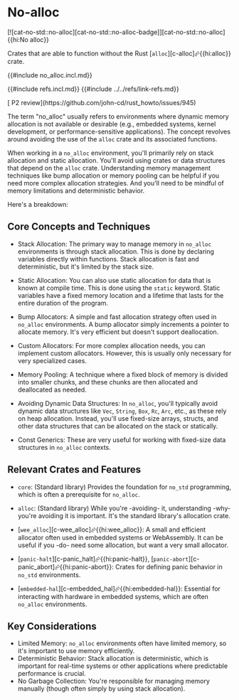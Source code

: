 # No-alloc

[![cat-no-std::no-alloc][cat-no-std::no-alloc-badge]][cat-no-std::no-alloc]{{hi:No alloc}}

Crates that are able to function without the Rust [`alloc`][c-alloc]⮳{{hi:alloc}} crate.

{{#include no_alloc.incl.md}}

{{#include refs.incl.md}}
{{#include ../../refs/link-refs.md}}

<div class="hidden">
[ P2 review](https://github.com/john-cd/rust_howto/issues/945)

The term "no_alloc" usually refers to environments where dynamic memory allocation is not available or desirable (e.g., embedded systems, kernel development, or performance-sensitive applications). The concept revolves around avoiding the use of the `alloc` crate and its associated functions.

When working in a `no_alloc` environment, you'll primarily rely on stack allocation and static allocation. You'll avoid using crates or data structures that depend on the `alloc` crate. Understanding memory management techniques like bump allocation or memory pooling can be helpful if you need more complex allocation strategies. And you'll need to be mindful of memory limitations and deterministic behavior.

Here's a breakdown:

## Core Concepts and Techniques

- Stack Allocation: The primary way to manage memory in `no_alloc` environments is through stack allocation. This is done by declaring variables directly within functions. Stack allocation is fast and deterministic, but it's limited by the stack size.

- Static Allocation: You can also use static allocation for data that is known at compile time. This is done using the `static` keyword. Static variables have a fixed memory location and a lifetime that lasts for the entire duration of the program.

- Bump Allocators: A simple and fast allocation strategy often used in `no_alloc` environments. A bump allocator simply increments a pointer to allocate memory. It's very efficient but doesn't support deallocation.

- Custom Allocators: For more complex allocation needs, you can implement custom allocators. However, this is usually only necessary for very specialized cases.

- Memory Pooling: A technique where a fixed block of memory is divided into smaller chunks, and these chunks are then allocated and deallocated as needed.

- Avoiding Dynamic Data Structures: In `no_alloc`, you'll typically avoid dynamic data structures like `Vec`, `String`, `Box`, `Rc`, `Arc`, etc., as these rely on heap allocation. Instead, you'll use fixed-size arrays, structs, and other data structures that can be allocated on the stack or statically.

- Const Generics: These are very useful for working with fixed-size data structures in `no_alloc` contexts.

## Relevant Crates and Features

- `core`: (Standard library) Provides the foundation for `no_std` programming, which is often a prerequisite for `no_alloc`.

- `alloc`: (Standard library) While you're -avoiding- it, understanding -why- you're avoiding it is important. It's the standard library's allocation crate.

- [`wee_alloc`][c-wee_alloc]⮳{{hi:wee_alloc}}: A small and efficient allocator often used in embedded systems or WebAssembly. It can be useful if you -do- need some allocation, but want a very small allocator.

- [`panic-halt`][c-panic_halt]⮳{{hi:panic-halt}}, [`panic-abort`][c-panic_abort]⮳{{hi:panic-abort}}: Crates for defining panic behavior in `no_std` environments.

- [`embedded-hal`][c-embedded_hal]⮳{{hi:embedded-hal}}: Essential for interacting with hardware in embedded systems, which are often `no_alloc` environments.

## Key Considerations

- Limited Memory: `no_alloc` environments often have limited memory, so it's important to use memory efficiently.
- Deterministic Behavior: Stack allocation is deterministic, which is important for real-time systems or other applications where predictable performance is crucial.
- No Garbage Collection: You're responsible for managing memory manually (though often simply by using stack allocation).

</div>
